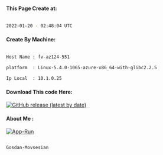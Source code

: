 
   
#### This Page Create at:

```bash

2022-01-20 - 02:48:04 UTC

```

#### Create By Machine:

```bash

Host Name : fv-az124-551

platform  : Linux-5.4.0-1065-azure-x86_64-with-glibc2.2.5

Ip Local  : 10.1.0.25

```
#### Download This code Here:

[![GitHub release (latest by date)](https://img.shields.io/github/v/release/Gosdan-Movsesian/Gosdan?style=for-the-badge&label=Download)](https://github.com/Gosdan-Movsesian/Gosdan/releases) 

</p> 

#### About Me :

[![App-Run](https://github.com/Gosdan-Movsesian/Gosdan/actions/workflows/App-Run.yml/badge.svg)](https://github.com/Gosdan-Movsesian/Gosdan/actions/workflows/App-Run.yml)

```bash

Gosdan-Movsesian

```

